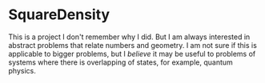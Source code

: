 # SquareDensity
This is a project I don't remember why I did. But I am always interested in abstract problems that relate numbers and geometry. I am not sure if this is applicable to bigger problems, but I *believe* it may be useful to problems of systems where there is overlapping of states, for example, quantum physics.
